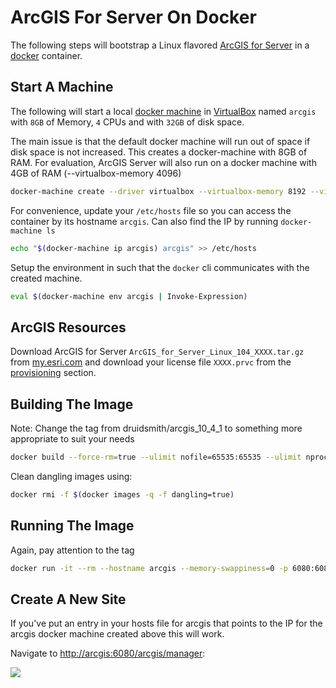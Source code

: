 # ArcGIS For Server On Docker

The following steps will bootstrap a Linux flavored [ArcGIS for Server](http://www.esri.com/software/arcgis/arcgisserver) in a [docker](https://www.docker.com/) container.

## Start A Machine

The following will start a local [docker machine](https://docs.docker.com/machine/get-started/) in [VirtualBox](https://docs.docker.com/machine/drivers/virtualbox/) named `arcgis` with `8GB` of Memory, `4` CPUs and with `32GB` of disk space.

The main issue is that the default docker machine will run out of space if disk space is not increased.  This creates a docker-machine with 8GB of RAM. For evaluation, ArcGIS Server will also run on a docker machine with 4GB of RAM (--virtualbox-memory 4096)

```bash
docker-machine create --driver virtualbox --virtualbox-memory 8192 --virtualbox-cpu-count 4 --virtualbox-disk-size 32768 --virtualbox-no-vtx-check arcgis
```

For convenience, update your `/etc/hosts` file so you can access the container by its hostname `arcgis`.  Can also find the IP by running `docker-machine ls`

```bash
echo "$(docker-machine ip arcgis) arcgis" >> /etc/hosts
```

Setup the environment in such that the `docker` cli communicates with the created machine.

```bash
eval $(docker-machine env arcgis | Invoke-Expression)
```

## ArcGIS Resources

Download ArcGIS for Server `ArcGIS_for_Server_Linux_104_XXXX.tar.gz` from [my.esri.com](https://my.esri.com/#/downloads) and download your license file `XXXX.prvc` from the [provisioning](https://my.esri.com/#/provisioning/417547) section.

## Building The Image

Note:  Change the tag from druidsmith/arcgis_10_4_1 to something more appropriate to suit your needs

```bash
docker build --force-rm=true --ulimit nofile=65535:65535 --ulimit nproc=25059:25059 -t druidsmith/arcgis_10_4_1 .
```

Clean dangling images using:

```bash
docker rmi -f $(docker images -q -f dangling=true)
```

## Running The Image
Again, pay attention to the tag

```bash
docker run -it --rm --hostname arcgis --memory-swappiness=0 -p 6080:6080 -p 6443:6443 druidsmith/arcgis_10_4_1
```

## Create A New Site
If you've put an entry in your hosts file for arcgis that points to the IP for the arcgis docker machine created above this will work. 

Navigate to <http://arcgis:6080/arcgis/manager>:

![](manager.png)
